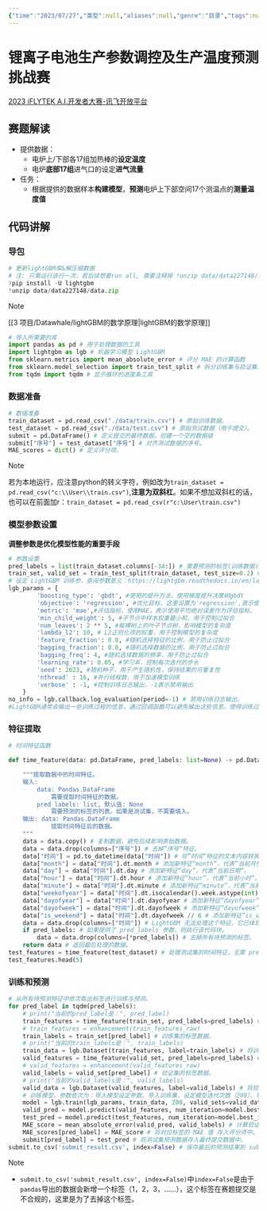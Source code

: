 ```yaml
---
{"time":"2023/07/27","类型":null,"aliases":null,"genre":"目录","tags":null,"key":null,"dg-publish":true,"permalink":"/3 项目/Datawhale/Datawhale/","dgPassFrontmatter":true,"noteIcon":""}
---
```



# 锂离子电池生产参数调控及生产温度预测挑战赛

[2023 iFLYTEK A.I.开发者大赛-讯飞开放平台](https://challenge.xfyun.cn/topic/info?type=lithium-ion-battery&ch=ymfk4uU)

## 赛题解读

- 提供数据： 
	- 电炉上/下部各17组加热棒的**设定温度**
	- 电炉**底部17组**进气口的设定**进气流量**
- 任务：
	- 根据提供的数据样本**构建模型**，**预测**电炉上下部空间17个测温点的**测量温度值**

## 代码讲解

### 导包

```Python
# 更新lightGBM库&解压缩数据
# 注: 只需运行该行一次，若后续想要run all, 需要注释掉 !unzip data/data227148/data.zip, python的注释符号为 #
!pip install -U lightgbm
!unzip data/data227148/data.zip
```

> [!note]
> [[3 项目/Datawhale/lightGBM的数学原理\|lightGBM的数学原理]]

```Python
# 导入所需要的库
import pandas as pd # 用于处理数据的工具
import lightgbm as lgb # 机器学习模型 LightGBM
from sklearn.metrics import mean_absolute_error # 评分 MAE 的计算函数
from sklearn.model_selection import train_test_split # 拆分训练集与验证集工具
from tqdm import tqdm # 显示循环的进度条工具
```

### 数据准备

```Python
# 数据准备
train_dataset = pd.read_csv("./data/train.csv") # 原始训练数据。
test_dataset = pd.read_csv("./data/test.csv") # 原始测试数据（用于提交）。
submit = pd.DataFrame() # 定义提交的最终数据。创建一个空的数据级
submit["序号"] = test_dataset["序号"] # 对齐测试数据的序号。
MAE_scores = dict() # 定义评分项。
```

> [!note]
> 若为本地运行，应注意python的转义字符，例如改为`train_dataset = pd.read_csv("c:\\User\\train.csv")`,**注意为双斜杠**。如果不想加双斜杠的话，也可以在前面加r：`train_dataset = pd.read_csv(r"c:\User\train.csv")`

### 模型参数设置

**调整参数是优化模型性能的重要手段**
```Python
# 参数设置
pred_labels = list(train_dataset.columns[-34:]) # 需要预测的标签(训练数据计的最后34列）。
train_set, valid_set = train_test_split(train_dataset, test_size=0.2) # 拆分数据集。拆分比例为80%和20%
# 设定 LightGBM 训练参，查阅参数意义：https://lightgbm.readthedocs.io/en/latest/Parameters.html
lgb_params = {
        'boosting_type': 'gbdt', #使用的提升方法，使用梯度提升决策树gbdt
        'objective': 'regression', #优化目标，这里设置为'regression',表示使用回归任务进行优化。
        'metric': 'mae',#评估指标，使用MAE，表示使用平均绝对误差作为评估指标。
        'min_child_weight': 5, #子节点中样本权重最小和，用于控制过拟合
        'num_leaves': 2 ** 5, #每棵树上的叶子节点树，影响模型的复杂度
        'lambda_l2': 10, # L2正则化项的权重，用于控制模型的复杂度
        'feature_fraction': 0.8, #随机选择特征的比例，用于防止过拟合
        'bagging_fraction': 0.8, #随机选择数据的比例，用于防止过拟合
        'bagging_freq': 4, #随机选择数据的频率，用于防止过拟合
        'learning_rate': 0.05, #学习率，控制每次迭代的步长
        'seed': 2023, #随机种子，用于产生随机性，保持结果的可重复性
        'nthread' : 16, #并行线程数，用于加速模型训练
        'verbose' : -1, #控制训练日志输出，-1表示禁用输出
    }
no_info = lgb.callback.log_evaluation(period=-1) # 禁用训练日志输出。
#LightGBM通常会输出一些训练过程的信息，通过回调函数可以避免输出这些信息，使得训练过程更简洁。
```

### 特征提取

```Python
# 时间特征函数

def time_feature(data: pd.DataFrame, pred_labels: list=None) -> pd.DataFrame:

    """提取数据中的时间特征。
    输入:
        data: Pandas.DataFrame
            需要提取时间特征的数据。
        pred_labels: list, 默认值: None
            需要预测的标签的列表。如果是测试集，不需要填入。
    输出: data: Pandas.DataFrame
            提取时间特征后的数据。
    """
    data = data.copy() # 复制数据，避免后续影响原始数据。
    data = data.drop(columns=["序号"]) # 去掉”序号“特征。
    data["时间"] = pd.to_datetime(data["时间"]) # 将”时间“特征的文本内容转换为 Pandas 可处理的格式。
    data["month"] = data["时间"].dt.month # 添加新特征“month”，代表”当前月份“。
    data["day"] = data["时间"].dt.day # 添加新特征“day”，代表”当前日期“。
    data["hour"] = data["时间"].dt.hour # 添加新特征“hour”，代表”当前小时“。
    data["minute"] = data["时间"].dt.minute # 添加新特征“minute”，代表”当前分钟“。
    data["weekofyear"] = data["时间"].dt.isocalendar().week.astype(int) # 添加新特征“weekofyear”，代表”当年第几周“，并转换成 int，否则 LightGBM 无法处理。
    data["dayofyear"] = data["时间"].dt.dayofyear # 添加新特征“dayofyear”，代表”当年第几日“。
    data["dayofweek"] = data["时间"].dt.dayofweek # 添加新特征“dayofweek”，代表”当周第几日“。
    data["is_weekend"] = data["时间"].dt.dayofweek // 6 # 添加新特征“is_weekend”，代表”是否是周末“，1 代表是周末，0 代表不是周末。
    data = data.drop(columns=["时间"]) # LightGBM 无法处理这个特征，它已体现在其他特征中，故丢弃。
    if pred_labels: # 如果提供了 pred_labels 参数，则执行该代码块。
        data = data.drop(columns=[*pred_labels]) # 去掉所有待预测的标签。
    return data # 返回最后处理的数据。
test_features = time_feature(test_dataset) # 处理测试集的时间特征，无需 pred_labels。
test_features.head(5)
```

### 训练和预测

```Python
# 从所有待预测特征中依次取出标签进行训练与预测。
for pred_label in tqdm(pred_labels):
    # print("当前的pred_label是：", pred_label)
    train_features = time_feature(train_set, pred_labels=pred_labels) # 处理训练集的时间特征。
    # train_features = enhancement(train_features_raw)
    train_labels = train_set[pred_label] # 训练集的标签数据。
    # print("当前的train_labels是：", train_labels)
    train_data = lgb.Dataset(train_features, label=train_labels) # 将训练集转换为 LightGBM 可处理的类型。
    valid_features = time_feature(valid_set, pred_labels=pred_labels) # 处理验证集的时间特征。
    # valid_features = enhancement(valid_features_raw)
    valid_labels = valid_set[pred_label] # 验证集的标签数据。
    # print("当前的valid_labels是：", valid_labels)
    valid_data = lgb.Dataset(valid_features, label=valid_labels) # 将验证集转换为 LightGBM 可处理的类型。
    # 训练模型，参数依次为：导入模型设定参数、导入训练集、设定模型迭代次数（200）、导入验证集、禁止输出日志
    model = lgb.train(lgb_params, train_data, 200, valid_sets=valid_data, callbacks=[no_info])
    valid_pred = model.predict(valid_features, num_iteration=model.best_iteration) # 选择效果最好的模型进行验证集预测。
    test_pred = model.predict(test_features, num_iteration=model.best_iteration) # 选择效果最好的模型进行测试集预测。
    MAE_score = mean_absolute_error(valid_pred, valid_labels) # 计算验证集预测数据与真实数据的 MAE。
    MAE_scores[pred_label] = MAE_score # 将对应标签的 MAE 值 存入评分项中。
    submit[pred_label] = test_pred # 将测试集预测数据存入最终提交数据中。
submit.to_csv('submit_result.csv', index=False) # 保存最后的预测结果到 submit_result.csv
```

> [!note]
> - `submit.to_csv('submit_result.csv', index=False)`中`index=False`是由于`pandas`导出的数据会新增一个标签（1，2，3，……），这个标签在赛题提交是不合规的，这里是为了去掉这个标签。

